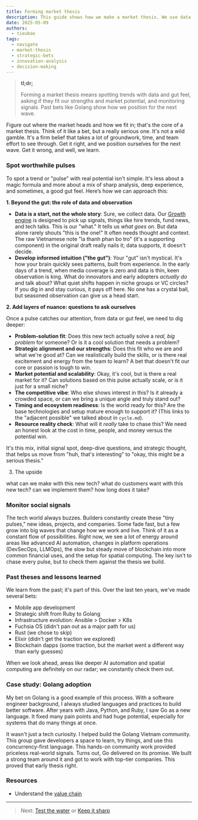 ```yaml
---
title: Forming market thesis
description: This guide shows how we make a market thesis. We use data and our gut to find good tech trends and make smart bets that fit our team.
date: 2025-05-09
authors:
  - tieubao
tags:
  - navigate
  - market-thesis
  - strategic-bets
  - innovation-analysis
  - decision-making
---
```


> **tl;dr;**
>
> Forming a market thesis means spotting trends with data and gut feel, asking if they fit our strengths and market potential, and monitoring signals. Past bets like Golang show how we position for the next wave.

Figure out where the market heads and how we fit in; that's the core of a market thesis. Think of it like a bet, but a really serious one. It's not a wild gamble. It's a firm belief that takes a lot of groundwork, time, and team effort to see through. Get it right, and we position ourselves for the next wave. Get it wrong, and well, we learn.

### Spot worthwhile pulses

To spot a trend or "pulse" with real potential isn't simple. It's less about a magic formula and more about a mix of sharp analysis, deep experience, and sometimes, a good gut feel. Here’s how we can approach this:

**1. Beyond the gut: the role of data and observation**

* **Data is a start, not the whole story**: Sure, we collect data. Our [Growth engine](growth-engine.md) is designed to pick up signals, things like hire trends, fund news, and tech talks. This is our "what." It tells us *what goes on*. But data alone rarely shouts "this is the one!" It often needs thought and context. The raw Vietnamese note "la thanh phan bo tro" (it's a supporting component) in the original draft really nails it; data supports, it doesn't decide.
* **Develop informed intuition ("the gut")**: Your "gut" isn't mystical. It's how your brain quickly sees patterns, built from experience. In the early days of a trend, when media coverage is zero and data is thin, keen observation is king. What do innovators and early adopters *actually do* and talk about? What quiet shifts happen in niche groups or VC circles? If you dig in and stay curious, it pays off here. No one has a crystal ball, but seasoned observation can give us a head start.

**2. Add layers of nuance: questions to ask ourselves**

Once a pulse catches our attention, from data or gut feel, we need to dig deeper:

* **Problem-solution fit**: Does this new tech actually solve a *real, big problem* for someone? Or is it a cool solution that needs a problem?
* **Strategic alignment and our strengths**: Does this fit who we are and what we're good at? Can we realistically build the skills, or is there real excitement and energy from the team to learn? A bet that doesn't fit our core or passion is tough to win.
* **Market potential and scalability**: Okay, it's cool, but is there a real market for it? Can solutions based on this pulse actually scale, or is it just for a small niche?
* **The competitive vibe**: Who else shows interest in this? Is it already a crowded space, or can we bring a unique angle and truly stand out?
* **Timing and ecosystem readiness**: Is the world ready for this? Are the base technologies and setup mature enough to support it? (This links to the "adjacent possible" we talked about in `cycle.md`).
* **Resource reality check**: What will it *really* take to chase this? We need an honest look at the cost in time, people, and money versus the potential win.

It's this mix, initial signal spot, deep-dive questions, and strategic thought, that helps us move from "huh, that's interesting" to "okay, this might be a serious thesis."

3. The upside

what can we make with this new tech?
what do customers want with this new tech?
can we implement them?
how long does it take?

### Monitor social signals

The tech world always buzzes. Builders constantly create these "tiny pulses," new ideas, projects, and companies. Some fade fast, but a few grow into big waves that change how we work and live. Think of it as a constant flow of possibilities. Right now, we see a lot of energy around areas like advanced AI automation, changes in platform operations (DevSecOps, LLMOps), the slow but steady move of blockchain into more common financial uses, and the setup for spatial computing. The key isn't to chase every pulse, but to check them against the thesis we build.

### Past theses and lessons learned

We learn from the past; it's part of this. Over the last ten years, we've made several bets:

* Mobile app development
* Strategic shift from Ruby to Golang
* Infrastructure evolution: Ansible > Docker > K8s
* Fuchsia OS (didn't pan out as a major path for us)
* Rust (we chose to skip)
* Elixir (didn't get the traction we explored)
* Blockchain dapps (some traction, but the market went a different way than early guesses)

When we look ahead, areas like deeper AI automation and spatial computing are definitely on our radar; we constantly check them out.

### Case study: Golang adoption

My bet on Golang is a good example of this process. With a software engineer background, I always studied languages and practices to build better software. After years with Java, Python, and Ruby, I saw Go as a new language. It fixed many pain points and had huge potential, especially for systems that do many things at once.

It wasn't just a tech curiosity. I helped build the Golang Vietnam community. This group gave developers a space to learn, try things, and use this concurrency-first language. This hands-on community work provided priceless real-world signals. Turns out, Go delivered on its promise. We built a strong team around it and got to work with top-tier companies. This proved that early thesis right.

### Resources

* Understand the [value chain](value-chain.md)

---

> Next: [Test the water](test-the-water.md) or [Keep it sharp](keep-sharp.md)
